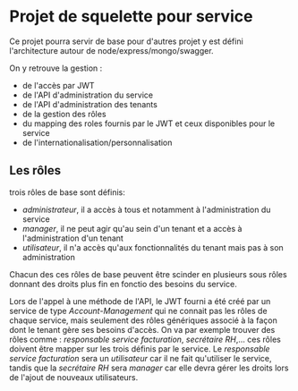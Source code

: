 # Projet de squelette pour service

Ce projet pourra servir de base pour d'autres projet y est défini
l'architecture autour de node/express/mongo/swagger.

On y retrouve la gestion :
- de l'accès par JWT
- de l'API d'administration du service
- de l'API d'administration des tenants
- de la gestion des rôles
- du mapping des roles fournis par le JWT et ceux disponibles pour le
service
- de l'internationalisation/personnalisation

## Les rôles
trois rôles de base sont définis:
- *administrateur*, il a accès à tous et notamment à l'administration du
service
- *manager*, il ne peut agir qu'au sein d'un tenant et a accès à
l'administration d'un tenant
- *utilisateur*, il n'a accès qu'aux fonctionnalités du tenant mais pas à
son administration

Chacun des ces rôles de base peuvent être scinder en plusieurs sous
rôles donnant des droits plus fin en fonctio des besoins du service.

Lors de l'appel à une méthode de l'API, le JWT fourni a été créé par un
service de type *Account-Management* qui ne connait pas les rôles de
chaque service, mais seulement des rôles génériques associé à la façon
dont le tenant gère ses besoins d'accès. On va par exemple trouver des
rôles comme : *responsable service facturation*, *secrétaire RH*,... ces
rôles doivent être mapper sur les trois définis par le service. Le
*responsable service facturation* sera un *utilisateur* car il ne fait
qu'utiliser le service, tandis que la *secrétaire RH* sera *manager*
car elle devra gérer les droits lors de l'ajout de nouveaux
utilisateurs.

